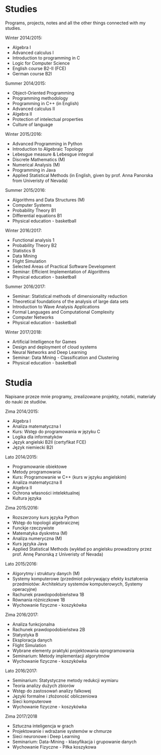 # Studies
Programs, projects, notes and all the other things connected with my studies.

Winter 2014/2015:

* Algebra I 
* Advanced calculus I
* Introduction to programming in C
* Logic for Computer Science
* English course B2-II (FCE)
* German course B2I

Summer 2014/2015:

* Object-Oriented Programming 
* Programming methodology 
* Programming in C++ (in English) 
* Advanced calculus  II
* Algebra II 
* Protection of intelectual properties
* Culture of language

Winter 2015/2016:

* Advanced Programming in Python
* Introduction to Algebraic Topology
* Lebesgue measure & Lebesgue integral
* Discrete Mathematics (M) 
* Numerical Analysis (M) 
* Programming in Java
* Applied Statistical Methods (in English, given by prof. Anna Panorska from Univeristy of Nevada)


Summer 2015/2016:

* Algorithms and Data Structures (M) 
* Computer Systems
* Probability Theory B1
* Differential equations B1
* Physical education - basketball

Winter 2016/2017:

* Functional analysis 1
* Probability Theory B2
* Statistics B 
* Data Mining
* Flight Simulation
* Selected Areas of Practical Software Development
* Seminar: Efficient Implementation of Algorithms
* Physical education - basketball

Summer 2016/2017:

* Seminar: Statistical methods of dimensionality reduction
* Theoretical foundations of the analysis of large data sets
* Introduction to Wave Analysis Applications 
* Formal Languages and Computational Complexity
* Computer Networks
* Physical education - basketball

Winter 2017/2018:

* Artificial Intelligence for Games 
* Design and deployment of cloud systems
* Neural Networks and Deep Learning
* Seminar: Data Mining - Classification and Clustering
* Physical education - basketball

# Studia
Napisane przeze mnie programy, zrealizowane projekty, notatki, materiały do nauki ze studiów.

Zima 2014/2015:
* Algebra I 
* Analiza matematyczna I
* Kurs: Wstęp do programowania w języku C
* Logika dla informatyków 
* Język angielski B2II (certyfikat FCE)
* Język niemiecki B2I

Lato 2014/2015:

* Programowanie obiektowe 
* Metody programowania 
* Kurs: Programowanie w C++ (kurs w języku angielskim) 
* Analiza matematyczna II
* Algebra II 
* Ochrona własności intelektualnej
* Kultura języka

Zima 2015/2016:

* Rozszerzony kurs języka Python
* Wstęp do topologii algebraicznej
* Funckje rzeczywiste
* Matematyka dyskretna (M) 
* Analiza numeryczna (M) 
* Kurs języka Java
* Applied Statistical Methods (wykład po angielsku prowadzony przez prof. Annę Panorską z Univeristy of Nevada)


Lato 2015/2016:

* Algorytmy i struktury danych (M) 
* Systemy komputerowe (przedmiot pokrywający efekty kształcenia przedmiotów: Architektury systemów komputerowych, Systemy operacyjne)
* Rachunek prawdopodobieństwa 1B
* Równania różniczkowe 1B
* Wychowanie fizyczne - koszykówka

Zima 2016/2017:

* Analiza funkcjonalna
* Rachunek prawdopodobieństwa 2B
* Statystyka B
* Eksploracja danych 
* Flight Simulation
* Wybrane elementy praktyki projektowania oprogramowania
* Seminarium: Metody implementacji algorytmów
* Wychowanie fizyczne - koszykówka


Lato 2016/2017:

* Seminarium: Statystyczne metody redukcji wymiaru
* Teoria analizy dużych zbiorów
* Wstęp do zastosowań analizy falkowej 
* Języki formalne i złożoność obliczeniowa
* Sieci komputerowe
* Wychowanie fizyczne - koszykówka

Zima 2017/2018

* Sztuczna inteligencja w grach
* Projektowanie i wdrażanie systemów w chmurze
* Sieci neuronowe i Deep Learning
* Seminarium: Data-Mining - klasyfikacja i grupowanie danych
* Wychowanie Fizyczne - Piłka koszykowa 





